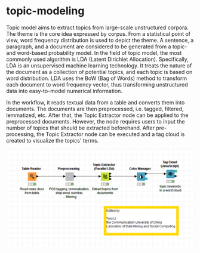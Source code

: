 # topic-modeling

Topic model aims to extract topics from large-scale unstructured corpora. The theme is the core idea expressed by corpus. From a statistical point of view, word frequency distribution is used to depict the theme. A sentence, a paragraph, and a document are considered to be generated from a topic-and word-based probability model. In the field of topic model, the most commonly used algorithm is LDA (Latent Dirichlet Allocation). Specifically, LDA is an unsupervised machine learning technology. It treats the nature of the document as a collection of potential topics, and each topic is based on word distribution. LDA uses the BoW (Bag of Words) method to transform each document to word frequency vector, thus transforming unstructured data into easy-to-model numerical information. 

In the workflow, it reads textual data from a table and converts them into documents. The documents are then preprocessed, i.e. tagged, filtered, lemmatized, etc. After that, the Topic Extractor node can be applied to the preprocessed documents. However, the node requires users to input the number of topics that should be extracted beforehand. After pre-processing, the Topic Extractor node can be executed and a tag cloud is created to visualize the topics' terms.

![YuruLi](https://github.com/YuruLiForPhDApplication/topic-modeling/blob/master/topic%20model.png)


